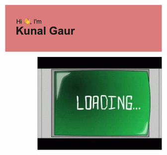 [![MasterHead](https://github.com/kunalgaur7983/kunalgaur7983/blob/main/header.png)](github.com/kunalgaur7983)



<img align="right" alt="Coding" width="400" src="https://github.com/kunalgaur7983/kunalgaur7983/blob/main/data.gif">
